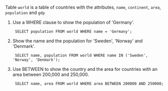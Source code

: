 Table `world` is a table of countries with the attributes, `name`, `continent`, `area`, `population` and `gdp`

1. Use a WHERE clause to show the population of 'Germany'.

        SELECT population FROM world WHERE name = 'Germany';

2. Show the name and the population for 'Sweden', 'Norway' and 'Denmark'.

        SELECT name, population FROM world WHERE name IN ('Sweden', 'Norway', 'Denmark');

3. Use BETWEEN to show the country and the area for countries with an area between 200,000 and 250,000.

        SELECT name, area FROM world WHERE area BETWEEN 200000 AND 250000;

